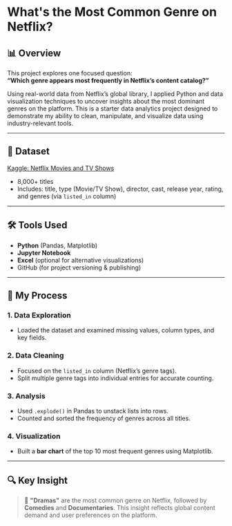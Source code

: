 # What's the Most Common Genre on Netflix?

## 📊 Overview  
This project explores one focused question:  
**“Which genre appears most frequently in Netflix’s content catalog?”**

Using real-world data from Netflix’s global library, I applied Python and data visualization techniques to uncover insights about the most dominant genres on the platform. This is a starter data analytics project designed to demonstrate my ability to clean, manipulate, and visualize data using industry-relevant tools.

---

## 📁 Dataset  
[Kaggle: Netflix Movies and TV Shows](https://www.kaggle.com/datasets/shivamb/netflix-shows)  
- 8,000+ titles
- Includes: title, type (Movie/TV Show), director, cast, release year, rating, and genres (via `listed_in` column)

---

## 🛠 Tools Used  
- **Python** (Pandas, Matplotlib)  
- **Jupyter Notebook**  
- **Excel** (optional for alternative visualizations)  
- GitHub (for project versioning & publishing)

---

## 🧠 My Process

### 1. Data Exploration
- Loaded the dataset and examined missing values, column types, and key fields.

### 2. Data Cleaning
- Focused on the `listed_in` column (Netflix’s genre tags).
- Split multiple genre tags into individual entries for accurate counting.

### 3. Analysis
- Used `.explode()` in Pandas to unstack lists into rows.
- Counted and sorted the frequency of genres across all titles.

### 4. Visualization
- Built a **bar chart** of the top 10 most frequent genres using Matplotlib.

---

## 🔍 Key Insight  
> 📌 **"Dramas"** are the most common genre on Netflix, followed by **Comedies** and **Documentaries**. This insight reflects global content demand and user preferences on the platform.
